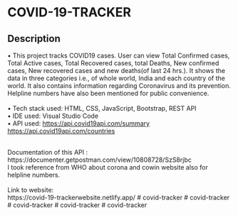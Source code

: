 # COVID-19-TRACKER
## Description
• This project tracks COVID19 cases. User can view Total Confirmed cases, Total Active cases, Total Recovered cases, total Deaths, New confirmed cases, New recovered cases and new deaths(of last 24 hrs.). It shows the data in three categories i.e., of whole world, India and each country of the world. It also contains information regarding Coronavirus and its prevention. Helpline numbers have also been mentioned for public convenience. </br> </br>
• Tech stack used: HTML, CSS, JavaScript, Bootstrap, REST API</br>
 • IDE used: Visual Studio Code</br>
 • API used: https://api.covid19api.com/summary </br>
     https://api.covid19api.com/countries</br>
     
    
</br> 
 Documentation of this API : https://documenter.getpostman.com/view/10808728/SzS8rjbc
</br>
I took reference from WHO about corona and cowin website also for helpline numbers.</br> </br>
Link to website:
</br>https://covid-19-trackerwebsite.netlify.app/
# covid-tracker
# covid-tracker
# covid-tracker
# covid-tracker
# covid-tracker
